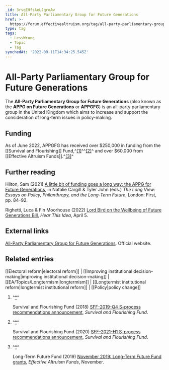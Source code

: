 ```yaml
---
_id: 3rvqEHfsAeLJqroAw
title: All-Party Parliamentary Group for Future Generations
href: >-
  https://forum.effectivealtruism.org/tag/all-party-parliamentary-group-for-future-generations
type: tag
tags:
  - LessWrong
  - Topic
  - Tag
synchedAt: '2022-09-11T14:34:25.545Z'
---
```

# All-Party Parliamentary Group for Future Generations

The **All-Party Parliamentary Group for Future Generations** (also known as the **APPG on Future Generations** or **APPGFG**) is an all-party parliamentary group in the United Kingdom which aims to increase and support the consideration of long-term issues in policy-making.

Funding
-------

As of June 2022, APPGFG has received over $250,000 in funding from the [[Survival and Flourishing]] Fund,^[\[1\]](#fnu4gwhk7i82r)^^[\[2\]](#fn6s7305otpts)^ and over $60,000 from [[Effective Altruism Funds]].^[\[3\]](#fn8hj9q1i52uj)^

Further reading
---------------

Hilton, Sam (2021) [A little bit of funding goes a long way: the APPG for Future Generations](https://en.wikipedia.org/wiki/Special:BookSources/978-0-9957281-8-9), in Natalie Cargill & Tyler John (eds.) *The Long View: Essays on Policy, Philanthropy, and the Long-Term Future*, London: First, pp. 84–92.

Righetti, Luca & Fin Moorhouse (2022) [Lord Bird on the Wellbeing of Future Generations Bill](https://hearthisidea.com/episodes/bird), *Hear This Idea*, April 5.

External links
--------------

[All-Party Parliamentary Group for Future Generations](https://www.appgfuturegenerations.com/). Official website.

Related entries
---------------

[[Electoral reform|electoral reform]] | [[Improving institutional decision-making|improving institutional decision-making]] | [[EA/Topics/Longtermism|longtermism]] | [[Longtermist institutional reform|longtermist institutional reform]] | [[Policy|policy change]]

1.  ^**[^](#fnrefu4gwhk7i82r)**^
    
    Survival and Flourishing Fund (2018) [SFF-2019-Q4 S-process recommendations announcement](https://survivalandflourishing.fund/sff-2019-q4-recommendations), *Survival and Flourishing Fund*.
    
2.  ^**[^](#fnref6s7305otpts)**^
    
    Survival and Flourishing Fund (2020) [SFF-2021-H1 S-process recommendations announcement](https://survivalandflourishing.fund/sff-2021-h1-recommendations), *Survival and Flourishing Fund*.
    
3.  ^**[^](#fnref8hj9q1i52uj)**^
    
    Long-Term Future Fund (2019) [November 2019: Long-Term Future Fund grants](https://funds.effectivealtruism.org/funds/payouts/november-2019-long-term-future-fund-grants), *Effective Altruism Funds*, November.